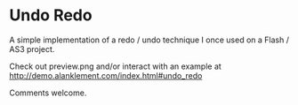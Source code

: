 # Undo Redo
A simple implementation of a redo / undo technique I once used on a Flash / AS3 project.

Check out preview.png and/or interact with an example at http://demo.alanklement.com/index.html#undo_redo

Comments welcome. 
